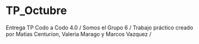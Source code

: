 # TP_Octubre
Entrega TP Codo a Codo 4.0 /
Somos el Grupo 6 /
Trabajo práctico creado por Matias Centurion, Valeria Marago y Marcos Vazquez /

